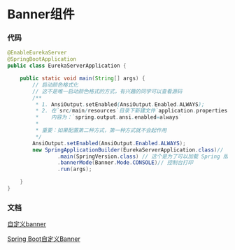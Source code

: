 # Banner组件

### 代码
```java
@EnableEurekaServer
@SpringBootApplication
public class EurekaServerApplication {

    public static void main(String[] args) {
        // 启动颜色格式化
        // 这不是唯一启动颜色格式的方式，有兴趣的同学可以查看源码
        /**
         * 1. AnsiOutput.setEnabled(AnsiOutput.Enabled.ALWAYS);
         * 2. 在`src/main/resources`目录下新建文件`application.properties`,
         *    内容为：`spring.output.ansi.enabled=always`
         *
         * 重要：如果配置第二种方式，第一种方式就不会起作用
         */
        AnsiOutput.setEnabled(AnsiOutput.Enabled.ALWAYS);
        new SpringApplicationBuilder(EurekaServerApplication.class)//
                .main(SpringVersion.class) // 这个是为了可以加载 Spring 版本
                .bannerMode(Banner.Mode.CONSOLE)// 控制台打印
                .run(args);

    }
}
```


### 文档
[自定义banner](https://www.bootschool.net/ascii)

[Spring Boot自定义Banner](https://www.jianshu.com/p/a53f324c92f2)